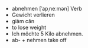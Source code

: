 - abnehmen	[ˈapˌneːmən]	Verb
- Gewicht verlieren
- giảm cân
- to lose weight
- Ich möchte 5 Kilo abnehmen.
- ab- + nehmen	take off